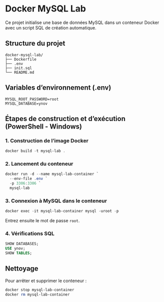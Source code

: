 # Docker MySQL Lab

Ce projet initialise une base de données MySQL dans un conteneur Docker avec un script SQL de création automatique.

## Structure du projet

```
docker-mysql-lab/
├── Dockerfile
├── .env
├── init.sql
└── README.md
```

## Variables d’environnement (.env)

```env
MYSQL_ROOT_PASSWORD=root
MYSQL_DATABASE=ynov
```

## Étapes de construction et d’exécution (PowerShell - Windows)

### 1. Construction de l’image Docker

```powershell
docker build -t mysql-lab .
```

### 2. Lancement du conteneur

```powershell
docker run -d --name mysql-lab-container `
  --env-file .env `
  -p 3306:3306 `
  mysql-lab
```

### 3. Connexion à MySQL dans le conteneur

```powershell
docker exec -it mysql-lab-container mysql -uroot -p
```

Entrez ensuite le mot de passe `root`.

### 4. Vérifications SQL

```sql
SHOW DATABASES;
USE ynov;
SHOW TABLES;
```

## Nettoyage

Pour arrêter et supprimer le conteneur :

```powershell
docker stop mysql-lab-container
docker rm mysql-lab-container
```
